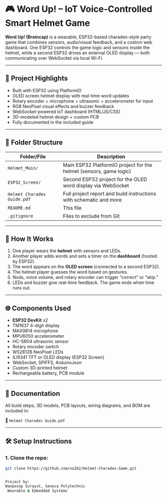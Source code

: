 # 🎮 Word Up! – IoT Voice-Controlled Smart Helmet Game

**Word Up! (Braincap)** is a wearable, ESP32-based charades-style party game that combines sensors, audio/visual feedback, and a custom web dashboard. One ESP32 controls the game logic and sensors inside the helmet, while a second ESP32 drives an external OLED display — both communicating over WebSocket via local Wi-Fi.

---

## 🧠 Project Highlights

- Built with ESP32 using PlatformIO
- OLED screen helmet display with real-time word updates
- Rotary encoder + microphone + ultrasonic + accelerometer for input
- RGB NeoPixel visual effects and buzzer feedback
- WebSocket-powered IoT dashboard (HTML/JS/CSS)
- 3D-modeled helmet design + custom PCB
- Fully documented in the included guide

---

## 📁 Folder Structure

| Folder/File                   | Description |
|------------------------------|-------------|
| `Helmet_Main/`               | Main ESP32 PlatformIO project for the helmet (sensors, game logic) |
| `ESP32_Screen/`              | Second ESP32 project for the OLED word display via WebSocket |
| `Helmet Charades Guide.pdf ` | Full project report and build instructions with schematic and more |
| `README.md`                  | This file |
| `.gitignore`                 | Files to exclude from Git |


---

## 🧢 How It Works

1. One player wears the **helmet** with sensors and LEDs.
2. Another player adds words and sets a timer on the **dashboard** (hosted by ESP32).
3. The word appears on the **OLED screen** (connected to a second ESP32).
4. The helmet player guesses the word based on gestures.
5. Nods, voice volume, and rotary encoder can trigger “correct” or “skip.”
6. LEDs and buzzer give real-time feedback. The game ends when time runs out.

---

## 🌐 Components Used

- **ESP32 DevKit** x2
- TM1637 4-digit display
- MAX9814 microphone
- MPU6050 accelerometer
- HC-SR04 ultrasonic sensor
- Rotary encoder switch
- WS2812B NeoPixel LEDs
- ILI9341 TFT or OLED display (ESP32 Screen)
- WebSocket, SPIFFS, ArduinoJson
- Custom 3D-printed helmet
- Rechargeable battery, PCB module

---

## 📄 Documentation

All build steps, 3D models, PCB layouts, wiring diagrams, and BOM are included in:

📘 `Helmet Charades Guide.pdf`

---

## 🛠 Setup Instructions

### 1. Clone the repo:
```bash
git clone https://github.com/vo262/Helmet-Charades-Game.git


Project by:
Wanposop Surayut, Seneca Polytechnic
 Wearable & Embedded Systems
